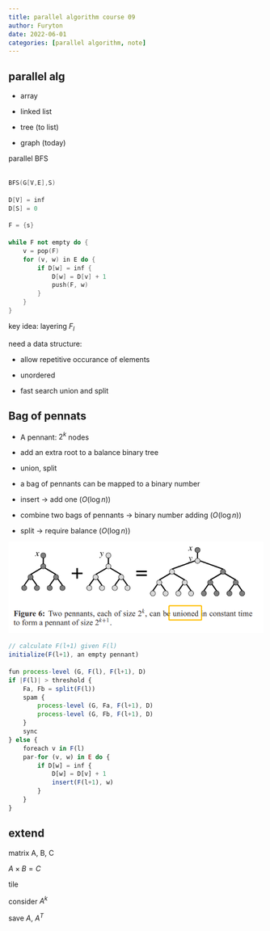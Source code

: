 ```yaml
---
title: parallel algorithm course 09
author: Furyton
date: 2022-06-01
categories: [parallel algorithm, note]
---
```


## parallel alg

- array

- linked list

- tree (to list)

- graph (today)

parallel BFS

```c++

BFS(G[V,E],S)

D[V] = inf
D[S] = 0

F = {s}

while F not empty do {
    v = pop(F)
    for (v, w) in E do {
        if D[w] = inf {
            D[w] = D[v] + 1
            push(F, w)
        }
    }
}
```

key idea: layering $F_l$

need a data structure:

- allow repetitive occurance of elements

- unordered

- fast search union and split

## Bag of pennats

- A pennant: $2^k$ nodes

- add an extra root to a balance binary tree

- union, split


- a bag of pennants can be mapped to a binary number

- insert -> add one ($O(\log n)$)

- combine two bags of pennants -> binary number adding ($O(\log n)$)

- split -> require balance ($O(\log n)$)

![bag of pennant](/images/PA-08-bag-of-pennant.png)

```javascript
// calculate F(l+1) given F(l)
initialize(F(l+1), an empty pennant)

fun process-level (G, F(l), F(l+1), D)
if |F(l)| > threshold {
    Fa, Fb = split(F(l))
    spam {
        process-level (G, Fa, F(l+1), D)
        process-level (G, Fb, F(l+1), D)
    }   
    sync
} else {
    foreach v in F(l)
    par-for (v, w) in E do {
        if D[w] = inf {
            D[w] = D[v] + 1
            insert(F(l+1), w)
        }
    }
}
```

## extend

matrix A, B, C

$A\times B=C$

tile

consider $A^k$

save $A$, $A^T$
